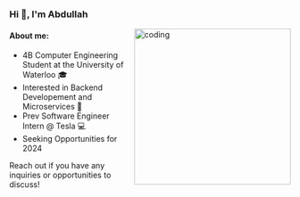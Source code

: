 <h3 align="left">Hi 👋, I'm Abdullah</h3>
<img align="right" alt="coding" width="280" src="https://media.tenor.com/2uyENRmiUt0AAAAC/coding.gif">
<h4 align="left">About me:</h4>
<ul>
  <li> 4B Computer Engineering Student at the University of Waterloo 🎓</li>  
  <li> Interested in Backend Developement and Microservices 🌱</li>
  <li> Prev Software Engineer Intern @ Tesla 💻</li>
  <li> Seeking Opportunities for 2024</li>
</ul>

<p>Reach out if you have any inquiries or opportunities to discuss! </p>

